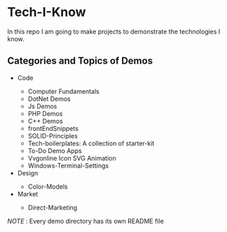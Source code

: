 # Tech-I-Know

In this repo I am going to make projects to demonstrate the technologies I know.

## Categories and Topics of Demos

<ul>
    <li>Code</li>
        <ul>
            <li>Computer Fundamentals</li>
            <li>DotNet Demos</li>
            <li>Js Demos</li>
            <li>PHP Demos</li>
            <li>C++ Demos</li>
            <li>frontEndSnippets</li>
            <li>SOLID-Principles</li>
            <li>Tech-boilerplates: A collection of starter-kit</li>
            <li>To-Do Demo Apps</li>
            <li>Vvgonline Icon SVG Animation</li>
            <li>Windows-Terminal-Settings</li>
        </ul>
    <li>Design</li>
        <ul>
            <li>Color-Models</li>
        </ul>
    <li>Market</li>
        <ul>
            <li>Direct-Marketing</li>
        </ul>
</ul>

_NOTE_ :
Every demo directory has its own README file
